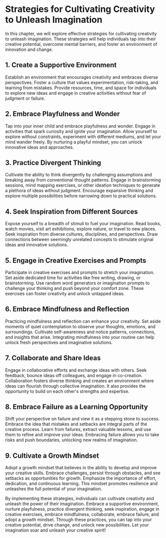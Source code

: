 Strategies for Cultivating Creativity to Unleash Imagination
=======================================================================

In this chapter, we will explore effective strategies for cultivating creativity to unleash imagination. These strategies will help individuals tap into their creative potential, overcome mental barriers, and foster an environment of innovation and change.

1\. Create a Supportive Environment
----------------------------------

Establish an environment that encourages creativity and embraces diverse perspectives. Foster a culture that values experimentation, risk-taking, and learning from mistakes. Provide resources, time, and space for individuals to explore new ideas and engage in creative activities without fear of judgment or failure.

2\. Embrace Playfulness and Wonder
---------------------------------

Tap into your inner child and embrace playfulness and wonder. Engage in activities that spark curiosity and ignite your imagination. Allow yourself to explore without constraints, experiment with different mediums, and let your mind wander freely. By nurturing a playful mindset, you can unlock innovative ideas and approaches.

3\. Practice Divergent Thinking
------------------------------

Cultivate the ability to think divergently by challenging assumptions and breaking away from conventional thought patterns. Engage in brainstorming sessions, mind mapping exercises, or other ideation techniques to generate a plethora of ideas without judgment. Encourage expansive thinking and explore multiple possibilities before narrowing down to practical solutions.

4\. Seek Inspiration from Different Sources
------------------------------------------

Expose yourself to a breadth of stimuli to fuel your imagination. Read books, watch movies, visit art exhibitions, explore nature, or travel to new places. Seek inspiration from diverse cultures, disciplines, and perspectives. Draw connections between seemingly unrelated concepts to stimulate original ideas and innovative solutions.

5\. Engage in Creative Exercises and Prompts
-------------------------------------------

Participate in creative exercises and prompts to stretch your imagination. Set aside dedicated time for activities like free writing, drawing, or brainstorming. Use random word generators or imagination prompts to challenge your thinking and push beyond your comfort zone. These exercises can foster creativity and unlock untapped ideas.

6\. Embrace Mindfulness and Reflection
-------------------------------------

Practicing mindfulness and reflection can enhance your creativity. Set aside moments of quiet contemplation to observe your thoughts, emotions, and surroundings. Cultivate self-awareness and notice patterns, connections, and insights that arise. Integrating mindfulness into your routine can help unlock fresh perspectives and imaginative solutions.

7\. Collaborate and Share Ideas
------------------------------

Engage in collaborative efforts and exchange ideas with others. Seek feedback, bounce ideas off colleagues, and engage in co-creation. Collaboration fosters diverse thinking and creates an environment where ideas can flourish through collective imagination. It also provides the opportunity to build on each other's strengths and expertise.

8\. Embrace Failure as a Learning Opportunity
--------------------------------------------

Shift your perspective on failure and view it as a stepping stone to success. Embrace the idea that mistakes and setbacks are integral parts of the creative process. Learn from failures, extract valuable lessons, and use them to refine and improve your ideas. Embracing failure allows you to take risks and push boundaries, unlocking new realms of imagination.

9\. Cultivate a Growth Mindset
-----------------------------

Adopt a growth mindset that believes in the ability to develop and improve your creative skills. Embrace challenges, persist through obstacles, and see setbacks as opportunities for growth. Emphasize the importance of effort, dedication, and continuous learning. This mindset promotes resilience and unleashes the full potential of your imagination.

By implementing these strategies, individuals can cultivate creativity and unleash the power of their imagination. Embrace a supportive environment, nurture playfulness, practice divergent thinking, seek inspiration, engage in creative exercises, embrace mindfulness, collaborate, embrace failure, and adopt a growth mindset. Through these practices, you can tap into your creative potential, drive change, and unlock new possibilities. Let your imagination soar and unleash your creative spirit!
